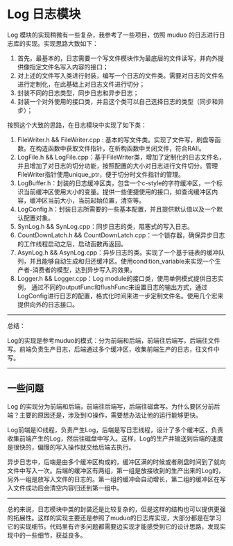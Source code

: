 # Log 日志模块

Log 模块的实现稍微有一些复杂，我参考了一些项目，仿照 muduo 的日志进行日志库的实现。实现思路大致如下：

1. 首先，最基本的，日志需要一个写文件模块作为最底层的文件读写，并向外提供像指定文件名写入内容的接口；
2. 对上述的文件写入类进行封装，编写一个日志的文件类。需要对日志的文件名进行定制化，在此基础上对日志文件进行切分；
3. 封装不同的日志类型，同步日志和异步日志；
4. 封装一个对外使用的接口类，并且这个类可以自己选择日志的类型（同步和异步）；

按照这个大致的思路，在日志模块中实现了如下类：

1. FileWriter.h && FileWriter.cpp : 基本的写文件类。实现了文件写，刷盘等函数。在构造函数中获取文件指针，在析构函数中关闭文件，符合RAII。
2. LogFile.h && LogFile.cpp：基于FileWriter类，增加了定制化的日志文件名，并且增加了对日志的切分功能，按照配置的大小对日志进行文件切分。管理FileWriter指针使用unique_ptr，便于切分时文件指针的管理。
3. LogBuffer.h：封装的日志缓冲区类，包含一个c-style的字符缓冲区，一个标识当前缓冲区使用大小的变量。提供一些便捷使用的接口，如查询缓冲区内容，缓冲区当前大小，当前起始位置，清空等。
4. LogConfig.h：封装日志所需要的一些基本配置，并且提供默认值以及一个默认配置对象。
5. SynLog.h && SynLog.cpp：同步日志的类，阻塞式的写入日志。
6. CountDownLatch.h && CountDownLatch.cpp：一个锁存器，确保异步日志的工作线程启动之后，启动函数再返回。
7. AsynLog.h && AsynLog.cpp：异步日志的类。实现了一个基于链表的缓冲队列，并且能够自动生成和归还缓冲区。使用condition_variable来实现一个生产者-消费者的模型，达到异步写入的效果。
8. Logger.h && Logger.cpp：Log module的接口类，使用单例模式提供日志实例， 通过不同的outputFunc和flushFunc来设置日志的输出方式，通过LogConfig进行日志的配置，格式化时间来进一步定制文件名。使用几个宏来提供向外的日志接口。

---

总结：

Log的实现是参考muduo的模式：分为前端和后端，前端往后端写，后端往文件写。前端负责生产日志，后端通过多个缓冲区，收集前端生产的日志，往文件中写。

---

## 一些问题

Log 的实现分为前端和后端，前端往后端写，后端往磁盘写。为什么要区分前后端？主要的原因还是，涉及到IO操作，需要想办法让他的运行能够更快。

Log前端是IO线程，负责产生Log，后端是写日志线程，设计了多个缓冲区，负责收集前端产生的Log，然后往磁盘中写入。这样，Log的生产并输送到后端的速度是很快的，偏慢的写入操作就交给后端去执行。

异步日志中，后端是由多个缓冲区构成的，缓冲区满的时候或者刷盘时间到了就向文件中写入一次。后端的缓冲区有两组，第一组是放接收到的生产出来的Log的，另外一组是放写入文件的日志的。第一组的缓冲会自动增长，第二组的缓冲区在写入文件成功后会清空内容归还到第一组中。

---

总的来说，日志模块中类的封装还是比较复杂的，但是这样的结构也可以提供更强的拓展性。这样的实现主要还是参照了muduo的日志库实现，大部分都是在学习它的实现细节。代码里有许多问题都需要边实现才能感受到它的设计思路，发现实现中的一些细节，获益良多。